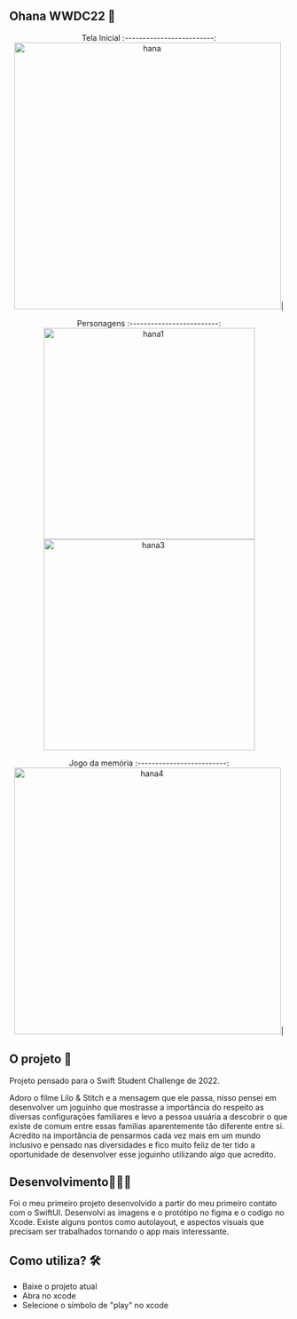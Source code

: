 ## Ohana WWDC22 📌

<div align = "center">

Tela Inicial 
:-------------------------:
<img width="481" alt="hana" src="https://user-images.githubusercontent.com/74778769/168347738-8dcd0b87-7650-4b8d-878f-dedbafb5c5ee.png">|

</div>

<div align = "center">
  
Personagens
:-------------------------:
<img width="381" alt="hana1" src="https://user-images.githubusercontent.com/74778769/168347858-c0d57f6c-6f21-4d54-9343-263875bb9ef0.png"><img width="381" alt="hana3" src="https://user-images.githubusercontent.com/74778769/168347957-3fc26d63-462c-43e2-bbb1-0bef48b79fc2.png">

</div>

<div align = "center">
  
Jogo da memória
:-------------------------:
<img width="481" alt="hana4" src="https://user-images.githubusercontent.com/74778769/168374241-5b6d9999-7aad-4b00-9445-8f58ef2faaee.png">|

</div>

## O projeto 📁

Projeto pensado para o Swift Student Challenge de 2022.

Adoro o filme Lilo & Stitch e a mensagem que ele passa, nisso pensei em desenvolver um joguinho que mostrasse a importância do respeito as diversas configuraçōes
familiares e levo a pessoa usuária a descobrir o que existe de comum entre essas familias aparentemente tão diferente entre si. Acredito na importância de pensarmos cada vez mais 
em um mundo inclusivo e pensado nas diversidades e fico muito feliz de ter tido a oportunidade de desenvolver esse joguinho utilizando algo que acredito.

## Desenvolvimento👨🏽‍💻
Foi o meu primeiro projeto desenvolvido a partir do meu primeiro contato com o SwiftUI. Desenvolvi as imagens e o protótipo no figma e o codigo no Xcode.
Existe alguns pontos como autolayout, e aspectos visuais que precisam ser trabalhados tornando o app mais interessante.

## Como utiliza? 🛠
- Baixe o projeto atual
- Abra no xcode 
- Selecione o símbolo de "play" no xcode
